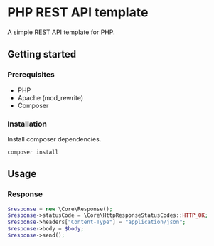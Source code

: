 # PHP REST API template

A simple REST API template for PHP.

## Getting started

### Prerequisites

- PHP
- Apache (mod_rewrite)
- Composer

### Installation

Install composer dependencies.

```
composer install
```

## Usage

### Response

```php
$response = new \Core\Response();
$response->statusCode = \Core\HttpResponseStatusCodes::HTTP_OK;
$response->headers["Content-Type"] = "application/json";
$response->body = $body;
$response->send();
```
